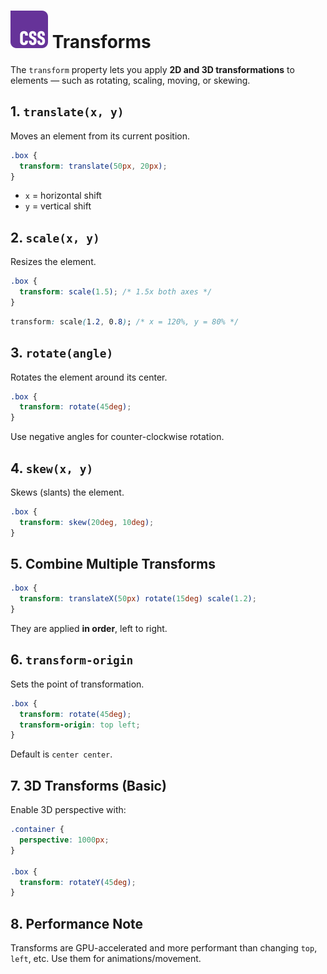 # ![ ](../assets/css-logo.svg) Transforms

The `transform` property lets you apply **2D and 3D transformations** to elements — such as rotating, scaling, moving, or skewing.

## 1. `translate(x, y)`

Moves an element from its current position.

```css
.box {
  transform: translate(50px, 20px);
}
```

* `x` = horizontal shift
* `y` = vertical shift

## 2. `scale(x, y)`

Resizes the element.

```css
.box {
  transform: scale(1.5); /* 1.5x both axes */
}
```

```css
transform: scale(1.2, 0.8); /* x = 120%, y = 80% */
```

## 3. `rotate(angle)`

Rotates the element around its center.

```css
.box {
  transform: rotate(45deg);
}
```

Use negative angles for counter-clockwise rotation.

## 4. `skew(x, y)`

Skews (slants) the element.

```css
.box {
  transform: skew(20deg, 10deg);
}
```

## 5. Combine Multiple Transforms

```css
.box {
  transform: translateX(50px) rotate(15deg) scale(1.2);
}
```

They are applied **in order**, left to right.

## 6. `transform-origin`

Sets the point of transformation.

```css
.box {
  transform: rotate(45deg);
  transform-origin: top left;
}
```

Default is `center center`.

## 7. 3D Transforms (Basic)

Enable 3D perspective with:

```css
.container {
  perspective: 1000px;
}

.box {
  transform: rotateY(45deg);
}
```

## 8. Performance Note

Transforms are GPU-accelerated and more performant than changing `top`, `left`, etc. Use them for animations/movement.
